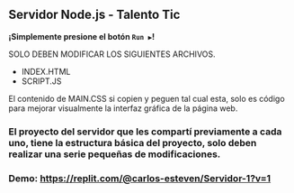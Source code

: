 ## Servidor Node.js - Talento Tic

**¡Simplemente presione el botón `Run ▶️`!**

SOLO DEBEN MODIFICAR LOS SIGUIENTES ARCHIVOS.

-  INDEX.HTML
-  SCRIPT.JS

El contenido de MAIN.CSS si copien y peguen tal cual esta, solo es código para mejorar visualmente la interfaz gráfica de la página web.
### El proyecto del servidor que les compartí previamente a cada uno, tiene la estructura básica del proyecto, solo deben realizar una serie pequeñas de modificaciones.

### Demo: https://replit.com/@carlos-esteven/Servidor-1?v=1
